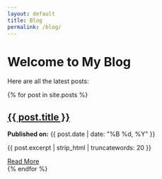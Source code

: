 ```yaml
---
layout: default
title: Blog
permalink: /blog/
---
```


<h1>Welcome to My Blog</h1>

<p>Here are all the latest posts:</p>

<div class="blog-posts">
  {% for post in site.posts %}
    <article class="blog-post">
      <h2><a href="{{ post.url }}">{{ post.title }}</a></h2>
      <p><strong>Published on:</strong> {{ post.date | date: "%B %d, %Y" }}</p>
      <p class="excerpt">{{ post.excerpt | strip_html | truncatewords: 20 }}</p>
      <a href="{{ post.url }}">Read More</a>
    </article>
  {% endfor %}
</div>
